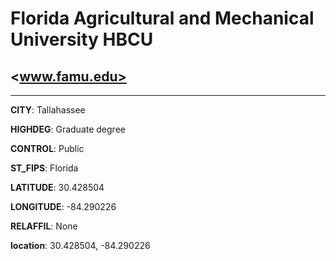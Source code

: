 # Florida Agricultural and Mechanical University HBCU
## <www.famu.edu>
---
**CITY**: Tallahassee

**HIGHDEG**: Graduate degree

**CONTROL**: Public

**ST_FIPS**: Florida

**LATITUDE**: 30.428504

**LONGITUDE**: -84.290226

**RELAFFIL**: None

**location**: 30.428504, -84.290226